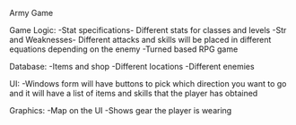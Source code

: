Army Game

Game Logic:
-Stat specifications- Different stats for classes and levels
-Str and Weaknesses- Different attacks and skills will be placed in different equations depending on the enemy
-Turned based RPG game

Database:
-Items and shop
-Different locations
-Different enemies

UI:
-Windows form will have buttons to pick which direction you want to go 
and it will have a list of items and skills that the player has obtained

Graphics:
-Map on the UI
-Shows gear the player is wearing